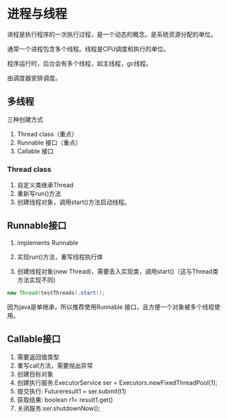 # 进程与线程

进程是执行程序的一次执行过程，是一个动态的概念。是系统资源分配的单位。

通常一个进程包含多个线程。线程是CPU调度和执行的单位。

程序运行时，后台会有多个线程，如主线程，gc线程。

由调度器安排调度。

## 多线程

三种创建方式

1. Thread class（重点）
2. Runnable 接口（重点）
3. Callable 接口



### Thread class

1. 自定义类继承Thread
2. 重新写run()方法
3. 创建线程对象，调用start()方法启动线程。



## Runnable接口

1. implements Runnable

2. 实现run()方法，重写线程执行体
3. 创建线程对象(new Thread)，需要丢入实现类，调用start()（这与Thread类方法实现不同)

```java
new Thread(testThreads).start();
```

因为java是单继承，所以推荐使用Runnable 接口，且方便一个对象被多个线程使用。



## Callable接口

1. 需要返回值类型
2. 重写call方法，需要抛出异常
3. 创建目标对象
4. 创建执行服务:ExecutorService ser = Executors.newFixedThreadPool(1);
5. 提交执行: Future<Boolen>result1 = ser.submit(t1)
6. 获取结果: boolean r1= result1.get()
7. 关闭服务:ser.shutdownNow();